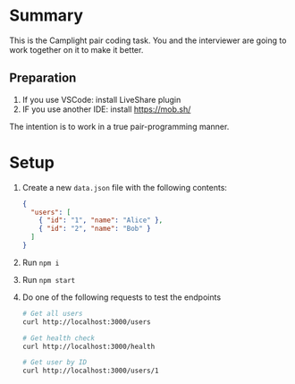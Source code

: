 # Summary

This is the Camplight pair coding task. You and the interviewer are going to work together on it to make it better.

## Preparation

1. If you use VSCode: install LiveShare plugin
2. IF you use another IDE: install https://mob.sh/

The intention is to work in a true pair-programming manner.

# Setup

1. Create a new `data.json` file with the following contents:

    ```json
    {
      "users": [
        { "id": "1", "name": "Alice" },
        { "id": "2", "name": "Bob" }
      ]
    }
    ```

2. Run `npm i`

3. Run `npm start`

4. Do one of the following requests to test the endpoints

    ```sh
    # Get all users
    curl http://localhost:3000/users

    # Get health check
    curl http://localhost:3000/health

    # Get user by ID
    curl http://localhost:3000/users/1
    ```
